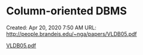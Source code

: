 # Column-oriented DBMS

Created: Apr 20, 2020 7:50 AM
URL: http://people.brandeis.edu/~nga/papers/VLDB05.pdf

[VLDB05.pdf](Column-oriented%20DBMS%20daed211094824933818512137c48c549/VLDB05.pdf)